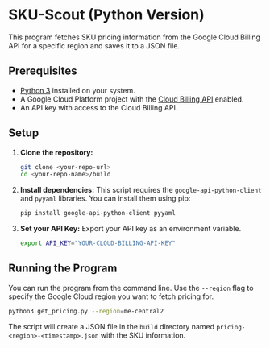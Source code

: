 # SKU-Scout (Python Version)

This program fetches SKU pricing information from the Google Cloud Billing API for a specific region and saves it to a JSON file.

## Prerequisites

*   [Python 3](https://www.python.org/downloads/) installed on your system.
*   A Google Cloud Platform project with the [Cloud Billing API](https://console.cloud.google.com/flows/enableapi?apiid=cloudbilling.googleapis.com) enabled.
*   An API key with access to the Cloud Billing API.

## Setup

1.  **Clone the repository:**
    ```bash
    git clone <your-repo-url>
    cd <your-repo-name>/build
    ```

2.  **Install dependencies:**
    This script requires the `google-api-python-client` and `pyyaml` libraries. You can install them using pip:
    ```bash
    pip install google-api-python-client pyyaml
    ```

3.  **Set your API Key:**
    Export your API key as an environment variable.
    ```bash
    export API_KEY="YOUR-CLOUD-BILLING-API-KEY"
    ```

## Running the Program

You can run the program from the command line. Use the `--region` flag to specify the Google Cloud region you want to fetch pricing for.

```bash
python3 get_pricing.py --region=me-central2
```

The script will create a JSON file in the `build` directory named `pricing-<region>-<timestamp>.json` with the SKU information.
